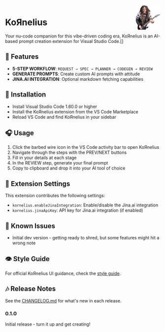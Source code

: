 <img src="media/munky.png" width="80" height="80" align="right" alt="Munky playing guitar" />

# KoЯnelius

Your nu-code companion for this vibe-driven coding era, KoЯnelius is
an AI-based prompt creation extension for Visual Studio Code.[]

## 🎸 Features

- **5-STEP WORKFLOW**: `REQUEST → SPEC → PLANNER → CODEGEN → REVIEW`
- **GENERATE PROMPTS**: Create custom AI prompts with attitude
- **JINA.AI INTEGRATION**: Optional markdown fetching capabilities

## 🤘 Installation

- Install Visual Studio Code 1.60.0 or higher
- Install the KoЯnelius extension from the VS Code Marketplace
- Reload VS Code and find KoЯnelius in your sidebar

## 🎧 Usage

1. Click the barbed wire icon in the VS Code activity bar to open KoЯnelius
2. Navigate through the steps with the PREV/NEXT buttons
3. Fill in your details at each stage
4. In the REVIEW step, generate your final prompt
5. Copy to clipboard and drop it into your AI tool of choice

## 🎤 Extension Settings

This extension contributes the following settings:

- `kornelius.enableJinaIntegration`: Enable/disable the Jina.ai integration
- `kornelius.jinaApiKey`: API key for Jina.ai integration (if enabled)

## 🥁 Known Issues

- Initial dev version - getting ready to shred, but some features might hit a wrong note

## 👁️ Style Guide

For official KoЯnelius UI guidance, check the [style guide](docs/styleguide.md).

## 🎶 Release Notes

See the [CHANGELOG.md](CHANGELOG.md) for what's new in each release.

### 0.1.0

Initial release - turn it up and get creating!
